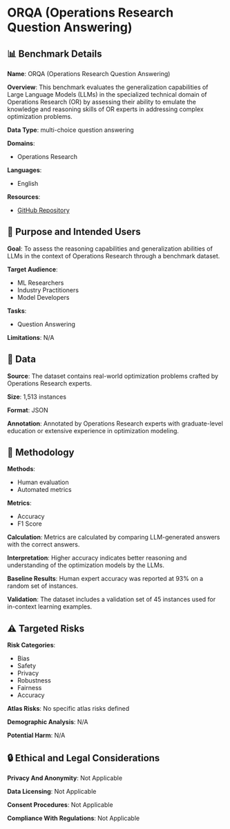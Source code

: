 # ORQA (Operations Research Question Answering)

## 📊 Benchmark Details

**Name**: ORQA (Operations Research Question Answering)

**Overview**: This benchmark evaluates the generalization capabilities of Large Language Models (LLMs) in the specialized technical domain of Operations Research (OR) by assessing their ability to emulate the knowledge and reasoning skills of OR experts in addressing complex optimization problems.

**Data Type**: multi-choice question answering

**Domains**:
- Operations Research

**Languages**:
- English

**Resources**:
- [GitHub Repository](https://github.com/nl4opt/ORQA)

## 🎯 Purpose and Intended Users

**Goal**: To assess the reasoning capabilities and generalization abilities of LLMs in the context of Operations Research through a benchmark dataset.

**Target Audience**:
- ML Researchers
- Industry Practitioners
- Model Developers

**Tasks**:
- Question Answering

**Limitations**: N/A

## 💾 Data

**Source**: The dataset contains real-world optimization problems crafted by Operations Research experts.

**Size**: 1,513 instances

**Format**: JSON

**Annotation**: Annotated by Operations Research experts with graduate-level education or extensive experience in optimization modeling.

## 🔬 Methodology

**Methods**:
- Human evaluation
- Automated metrics

**Metrics**:
- Accuracy
- F1 Score

**Calculation**: Metrics are calculated by comparing LLM-generated answers with the correct answers.

**Interpretation**: Higher accuracy indicates better reasoning and understanding of the optimization models by the LLMs.

**Baseline Results**: Human expert accuracy was reported at 93% on a random set of instances.

**Validation**: The dataset includes a validation set of 45 instances used for in-context learning examples.

## ⚠️ Targeted Risks

**Risk Categories**:
- Bias
- Safety
- Privacy
- Robustness
- Fairness
- Accuracy

**Atlas Risks**:
No specific atlas risks defined

**Demographic Analysis**: N/A

**Potential Harm**: N/A

## 🔒 Ethical and Legal Considerations

**Privacy And Anonymity**: Not Applicable

**Data Licensing**: Not Applicable

**Consent Procedures**: Not Applicable

**Compliance With Regulations**: Not Applicable
